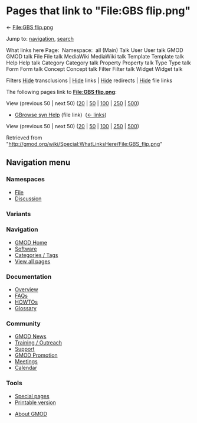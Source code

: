 <div id="mw-page-base" class="noprint">

</div>

<div id="mw-head-base" class="noprint">

</div>

<div id="content" class="mw-body" role="main">

<span id="top"></span>

<div id="mw-js-message" style="display:none;">

</div>



# <span dir="auto">Pages that link to "File:GBS flip.png"</span>

<div id="bodyContent">

<div id="contentSub">

← [File:GBS flip.png](/wiki/File:GBS_flip.png "File:GBS flip.png")

</div>

<div id="jump-to-nav" class="mw-jump">

Jump to: [navigation](#mw-navigation), [search](#p-search)

</div>

<div id="mw-content-text">

What links here Page:  Namespace:  all (Main) Talk User User talk GMOD
GMOD talk File File talk MediaWiki MediaWiki talk Template Template talk
Help Help talk Category Category talk Property Property talk Type Type
talk Form Form talk Concept Concept talk Filter Filter talk Widget
Widget talk

Filters
[Hide](/mediawiki/index.php?title=Special:WhatLinksHere/File:GBS_flip.png&hidetrans=1 "Special:WhatLinksHere/File:GBS flip.png")
transclusions \|
[Hide](/mediawiki/index.php?title=Special:WhatLinksHere/File:GBS_flip.png&hidelinks=1 "Special:WhatLinksHere/File:GBS flip.png")
links \|
[Hide](/mediawiki/index.php?title=Special:WhatLinksHere/File:GBS_flip.png&hideredirs=1 "Special:WhatLinksHere/File:GBS flip.png")
redirects \|
[Hide](/mediawiki/index.php?title=Special:WhatLinksHere/File:GBS_flip.png&hideimages=1 "Special:WhatLinksHere/File:GBS flip.png")
file links

The following pages link to **[File:GBS
flip.png](/wiki/File:GBS_flip.png "File:GBS flip.png")**:

View (previous 50 \| next 50)
([20](/mediawiki/index.php?title=Special:WhatLinksHere/File:GBS_flip.png&limit=20 "Special:WhatLinksHere/File:GBS flip.png")
\|
[50](/mediawiki/index.php?title=Special:WhatLinksHere/File:GBS_flip.png&limit=50 "Special:WhatLinksHere/File:GBS flip.png")
\|
[100](/mediawiki/index.php?title=Special:WhatLinksHere/File:GBS_flip.png&limit=100 "Special:WhatLinksHere/File:GBS flip.png")
\|
[250](/mediawiki/index.php?title=Special:WhatLinksHere/File:GBS_flip.png&limit=250 "Special:WhatLinksHere/File:GBS flip.png")
\|
[500](/mediawiki/index.php?title=Special:WhatLinksHere/File:GBS_flip.png&limit=500 "Special:WhatLinksHere/File:GBS flip.png"))

- [GBrowse syn Help](/wiki/GBrowse_syn_Help "GBrowse syn Help") (file
  link) ‎ <span class="mw-whatlinkshere-tools">([←
  links](/mediawiki/index.php?title=Special:WhatLinksHere&target=GBrowse+syn+Help "Special:WhatLinksHere"))</span>

View (previous 50 \| next 50)
([20](/mediawiki/index.php?title=Special:WhatLinksHere/File:GBS_flip.png&limit=20 "Special:WhatLinksHere/File:GBS flip.png")
\|
[50](/mediawiki/index.php?title=Special:WhatLinksHere/File:GBS_flip.png&limit=50 "Special:WhatLinksHere/File:GBS flip.png")
\|
[100](/mediawiki/index.php?title=Special:WhatLinksHere/File:GBS_flip.png&limit=100 "Special:WhatLinksHere/File:GBS flip.png")
\|
[250](/mediawiki/index.php?title=Special:WhatLinksHere/File:GBS_flip.png&limit=250 "Special:WhatLinksHere/File:GBS flip.png")
\|
[500](/mediawiki/index.php?title=Special:WhatLinksHere/File:GBS_flip.png&limit=500 "Special:WhatLinksHere/File:GBS flip.png"))

</div>

<div class="printfooter">

Retrieved from
"<http://gmod.org/wiki/Special:WhatLinksHere/File:GBS_flip.png>"

</div>

<div id="catlinks" class="catlinks catlinks-allhidden">

</div>

<div class="visualClear">

</div>

</div>

</div>

<div id="mw-navigation">

## Navigation menu

<div id="mw-head">



<div id="left-navigation">

<div id="p-namespaces" class="vectorTabs" role="navigation"
aria-labelledby="p-namespaces-label">

### Namespaces

- <span id="ca-nstab-image"><a href="/wiki/File:GBS_flip.png" accesskey="c"
  title="View the file page [c]">File</a></span>
- <span id="ca-talk"><a
  href="/mediawiki/index.php?title=File_talk:GBS_flip.png&amp;action=edit&amp;redlink=1"
  accesskey="t"
  title="Discussion about the content page [t]">Discussion</a></span>

</div>

<div id="p-variants" class="vectorMenu emptyPortlet" role="navigation"
aria-labelledby="p-variants-label">

### 

### Variants[](#)

<div class="menu">

</div>

</div>

</div>





</div>

</div>

</div>

<div id="mw-panel">

<div id="p-logo" role="banner">

<a href="/wiki/Main_Page"
style="background-image: url(http://gmod.org/images/GMOD-cogs.png);"
title="Visit the main page"></a>

</div>

<div id="p-Navigation" class="portal" role="navigation"
aria-labelledby="p-Navigation-label">

### Navigation

<div class="body">

- <span id="n-GMOD-Home">[GMOD Home](/wiki/Main_Page)</span>
- <span id="n-Software">[Software](/wiki/GMOD_Components)</span>
- <span id="n-Categories-.2F-Tags">[Categories /
  Tags](/wiki/Categories)</span>
- <span id="n-View-all-pages">[View all
  pages](/wiki/Special:AllPages)</span>

</div>

</div>

<div id="p-Documentation" class="portal" role="navigation"
aria-labelledby="p-Documentation-label">

### Documentation

<div class="body">

- <span id="n-Overview">[Overview](/wiki/Overview)</span>
- <span id="n-FAQs">[FAQs](/wiki/Category:FAQ)</span>
- <span id="n-HOWTOs">[HOWTOs](/wiki/Category:HOWTO)</span>
- <span id="n-Glossary">[Glossary](/wiki/Glossary)</span>

</div>

</div>

<div id="p-Community" class="portal" role="navigation"
aria-labelledby="p-Community-label">

### Community

<div class="body">

- <span id="n-GMOD-News">[GMOD News](/wiki/GMOD_News)</span>
- <span id="n-Training-.2F-Outreach">[Training /
  Outreach](/wiki/Training_and_Outreach)</span>
- <span id="n-Support">[Support](/wiki/Support)</span>
- <span id="n-GMOD-Promotion">[GMOD
  Promotion](/wiki/GMOD_Promotion)</span>
- <span id="n-Meetings">[Meetings](/wiki/Meetings)</span>
- <span id="n-Calendar">[Calendar](/wiki/Calendar)</span>

</div>

</div>

<div id="p-tb" class="portal" role="navigation"
aria-labelledby="p-tb-label">

### Tools

<div class="body">

- <span id="t-specialpages"><a href="/wiki/Special:SpecialPages" accesskey="q"
  title="A list of all special pages [q]">Special pages</a></span>
- <span id="t-print"><a
  href="/mediawiki/index.php?title=Special:WhatLinksHere/File:GBS_flip.png&amp;printable=yes"
  rel="alternate" accesskey="p"
  title="Printable version of this page [p]">Printable version</a></span>

</div>

</div>

</div>

</div>

<div id="footer" role="contentinfo">

- <span id="footer-places-about">[About
  GMOD](/wiki/GMOD:About "GMOD:About")</span>

<!-- -->






</div>
